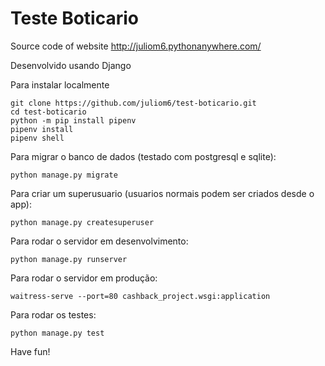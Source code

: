 # Teste Boticario

Source code of website http://juliom6.pythonanywhere.com/


Desenvolvido usando Django

Para instalar localmente

```console
git clone https://github.com/juliom6/test-boticario.git
cd test-boticario
python -m pip install pipenv
pipenv install
pipenv shell
```

Para migrar o banco de dados (testado com postgresql e sqlite):

```console
python manage.py migrate
``` 

Para criar um superusuario (usuarios normais podem ser criados desde o app):

```console
python manage.py createsuperuser
```

Para rodar o servidor em desenvolvimento:

```console
python manage.py runserver
```

Para rodar o servidor em produção:

```console
waitress-serve --port=80 cashback_project.wsgi:application
```

Para rodar os testes:

```console
python manage.py test
```

Have fun!